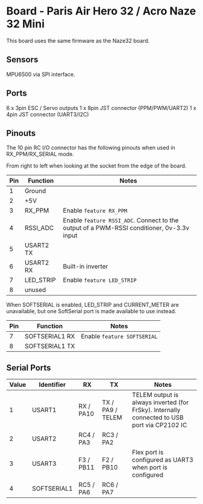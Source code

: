 # Board - Paris Air Hero 32 / Acro Naze 32 Mini

This board uses the same firmware as the Naze32 board.

## Sensors

MPU6500 via SPI interface.

## Ports

6 x 3pin ESC / Servo outputs
1 x 8pin JST connector (PPM/PWM/UART2)
1 x 4pin JST connector (UART3/I2C)

## Pinouts

The 10 pin RC I/O connector has the following pinouts when used in RX_PPM/RX_SERIAL mode.

From right to left when looking at the socket from the edge of the board.

| Pin | Function  | Notes                                                                                     |
| --- | --------- | ----------------------------------------------------------------------------------------- |
| 1   | Ground    |                                                                                           |
| 2   | +5V       |                                                                                           |
| 3   | RX_PPM    | Enable `feature RX_PPM`                                                                   |
| 4   | RSSI_ADC  | Enable `feature RSSI_ADC`. Connect to the output of a PWM-RSSI conditioner, 0v-3.3v input |
| 5   | USART2 TX |                                                                                           |
| 6   | USART2 RX | Built-in inverter                                                                         |
| 7   | LED_STRIP | Enable `feature LED_STRIP`                                                                |
| 8   | unused    |                                                                                           |

When SOFTSERIAL is enabled, LED_STRIP and CURRENT_METER are unavailable, but one SoftSerial port is made available to use instead.

| Pin | Function       | Notes                       |
| --- | -------------- | --------------------------- |
| 7   | SOFTSERIAL1 RX | Enable `feature SOFTSERIAL` |
| 8   | SOFTSERIAL1 TX |                             |

## Serial Ports

| Value | Identifier  | RX        | TX               | Notes                                                                                       |
| ----- | ----------- | --------- | ---------------- | ------------------------------------------------------------------------------------------- |
| 1     | USART1      | RX / PA10 | TX / PA9 / TELEM | TELEM output is always inverted (for FrSky). Internally connected to USB port via CP2102 IC |
| 2     | USART2      | RC4 / PA3 | RC3 / PA2        |                                                                                             |
| 3     | USART3      | F3 / PB11 | F2 / PB10        | Flex port is configured as UART3 when port is configured                                    |
| 4     | SOFTSERIAL1 | RC5 / PA6 | RC6 / PA7        |                                                                                             |
